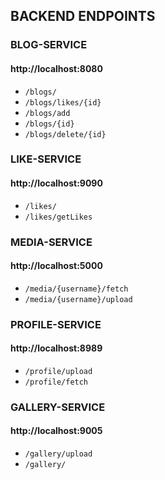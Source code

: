 ## BACKEND ENDPOINTS

### BLOG-SERVICE 
#### http://localhost:8080 
- `/blogs/`
- `/blogs/likes/{id}`
- `/blogs/add `
- `/blogs/{id}`
- `/blogs/delete/{id}`

### LIKE-SERVICE 
#### http://localhost:9090 
- `/likes/`
- `/likes/getLikes` 

### MEDIA-SERVICE 
#### http://localhost:5000 
- `/media/{username}/fetch`
- `/media/{username}/upload`


### PROFILE-SERVICE 
#### http://localhost:8989 
- `/profile/upload`
- `/profile/fetch`


### GALLERY-SERVICE 
#### http://localhost:9005 
- `/gallery/upload`
- `/gallery/`



